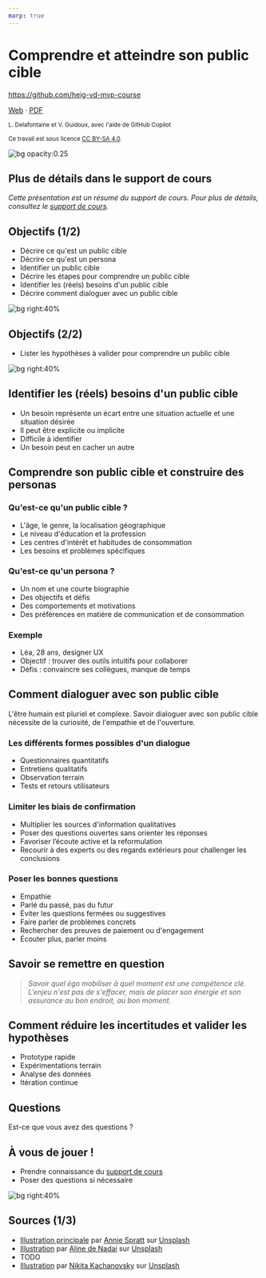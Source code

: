 ```yaml
---
marp: true
---
```


<!--
theme: gaia
size: 16:9
paginate: true
author: L. Delafontaine et V. Guidoux, avec l'aide de GitHub Copilot
title: HEIG-VD MVP Course - Comprendre et atteindre son public cible
description: Comprendre et atteindre son public cible pour le cours MVP à la HEIG-VD, Suisse
url: https://heig-vd-mvp-course.github.io/heig-vd-mvp-course/04-cours-comprendre-et-atteindre-son-public-cible/01-presentation/index.html
header: "**Comprendre et atteindre son public cible**"
footer: "**HEIG-VD** - MVP Course 2024-2025 - CC BY-SA 4.0"
style: |
    :root {
        --color-background: #fff;
        --color-foreground: #333;
        --color-highlight: #f96;
        --color-dimmed: #888;
        --color-headings: #7d8ca3;
    }
    blockquote {
        font-style: italic;
    }
    table {
        width: 100%;
    }
    h1, h2, h3, h4, h5, h6 {
        color: var(--color-headings);
    }
    h2, h3, h4, h5, h6 {
        font-size: 1.5rem;
    }
    h1 a:link, h2 a:link, h3 a:link, h4 a:link, h5 a:link, h6 a:link {
        text-decoration: none;
    }
    section:not(.lead) > p, blockquote {
        text-align: justify;
    }
    section:has(h1) {
        padding: 50px;
    }
    section:has(h1) > header {
        display: none;
    }
    section > header {
        font-size: 50%;
    }
    .two-columns {
        display: grid;
        grid-template-columns: 1fr 1fr;
        gap: 1rem;
    }
headingDivider: 6
-->

# Comprendre et atteindre son public cible

<!--
_class: lead
_paginate: false
-->

<https://github.com/heig-vd-mvp-course>

[Web][web] · [PDF][pdf]

<small>L. Delafontaine et V. Guidoux, avec l'aide de GitHub Copilot</small>

<small>Ce travail est sous licence [CC BY-SA 4.0][license].</small>

![bg opacity:0.25][illustration-principale]

## Plus de détails dans le support de cours

<!-- _class: lead -->

_Cette présentation est un résumé du support de cours. Pour plus de détails,
consultez le [support de cours][course-material]._

## Objectifs (1/2)

- Décrire ce qu'est un public cible
- Décrire ce qu'est un persona
- Identifier un public cible
- Décrire les étapes pour comprendre un public cible
- Identifier les (réels) besoins d'un public cible
- Décrire comment dialoguer avec un public cible

![bg right:40%][illustration-objectifs]

## Objectifs (2/2)

- Lister les hypothèses à valider pour comprendre un public cible

![bg right:40%][illustration-objectifs]

## Identifier les (réels) besoins d'un public cible

- Un besoin représente un écart entre une situation actuelle et une situation
  désirée
- Il peut être explicite ou implicite
- Difficile à identifier
- Un besoin peut en cacher un autre

<!-- https://images.unsplash.com/photo-1511376979163-f804dff7ad7b?fit=crop&h=720 -->

<!-- https://unsplash.com/photos/person-sitting-in-a-chair-in-front-of-a-man-rRWiVQzLm7k -->

<!-- https://unsplash.com/@charlesdeluvio -->

<!-- charlesdeluvio -->

## Comprendre son public cible et construire des personas

<!-- _class: lead -->

### Qu'est-ce qu'un public cible ?

- L'âge, le genre, la localisation géographique
- Le niveau d'éducation et la profession
- Les centres d'intérêt et habitudes de consommation
- Les besoins et problèmes spécifiques

<!-- https://images.unsplash.com/photo-1510925751334-0fe90906839b?fit=crop&h=720 -->

<!-- https://unsplash.com/photos/two-child-playing-arrow-t3IYuQZRDNE -->

<!-- https://unsplash.com/@anniespratt -->

<!-- Annie Spratt -->

### Qu'est-ce qu'un persona ?

- Un nom et une courte biographie
- Des objectifs et défis
- Des comportements et motivations
- Des préférences en matière de communication et de consommation

<!-- https://images.unsplash.com/photo-1652720198810-16b0b1a631fc?fit=crop&h=720 -->

<!-- https://unsplash.com/photos/a-man-is-walking-down-a-long-hallway-SMp_W0x1VwE -->

<!-- https://unsplash.com/@peterwang1996 -->

<!-- Peter Wang -->

### Exemple

- Léa, 28 ans, designer UX
- Objectif : trouver des outils intuitifs pour collaborer
- Défis : convaincre ses collègues, manque de temps

<!-- https://images.unsplash.com/photo-1518611540400-6b85a0704342?fit=crop&h=720  -->

<!-- https://unsplash.com/photos/grayscale-photo-of-woman-s97-KYat9sA -->

<!-- https://unsplash.com/@richardconr -->

<!-- Richard Jaimes -->

## Comment dialoguer avec son public cible

L'être humain est pluriel et complexe. Savoir dialoguer avec son public cible
nécessite de la curiosité, de l'empathie et de l'ouverture.

<!-- https://images.unsplash.com/photo-1638926078851-08e161a65af3?fit=crop&h=720 -->

<!-- https://unsplash.com/photos/a-pine-cone-sitting-on-top-of-a-pine-tree-O2C1dBdJcNQ -->

<!-- https://unsplash.com/@chanphoto -->

<!-- Chandler Cruttenden -->

### Les différents formes possibles d'un dialogue

- Questionnaires quantitatifs
- Entretiens qualitatifs
- Observation terrain
- Tests et retours utilisateurs

<!-- https://images.unsplash.com/photo-1618382521478-a0bfaf1a7604?fit=crop&h=720 -->

<!-- https://unsplash.com/photos/gray-sand-with-water-droplets-tCPbxjzQDmE -->

<!-- https://unsplash.com/@dylanhendricks -->

<!-- Dylann Hendricks -->

### Limiter les biais de confirmation

- Multiplier les sources d'information qualitatives
- Poser des questions ouvertes sans orienter les réponses
- Favoriser l’écoute active et la reformulation
- Recourir à des experts ou des regards extérieurs pour challenger les
  conclusions

<!-- https://images.unsplash.com/photo-1548147963-30ac0d3d7723?fit=crop&h=720 -->

<!-- https://unsplash.com/photos/aerial-view-photography-of-road-between-green-grass-0Ezh0PRhtPo -->

<!-- https://unsplash.com/@victor_g -->

<!-- Victor -->

### Poser les bonnes questions

- Empathie
- Parlé du passé, pas du futur
- Éviter les questions fermées ou suggestives
- Faire parler de problèmes concrets
- Rechercher des preuves de paiement ou d'engagement
- Écouter plus, parler moins

<!-- https://images.unsplash.com/photo-1544208757-ddbaebce244e? -->

<!-- https://unsplash.com/photos/flock-of-flying-birds-yn8aHOdNLZo -->

<!-- https://unsplash.com/@ilkkago -->

<!-- Ilkka Kärkkäinen -->

## Savoir se remettre en question

> _Savoir quel égo mobiliser à quel moment est une compétence clé. L'enjeu n'est
> pas de s'effacer, mais de placer son énergie et son assurance au bon endroit,
> au bon moment._

<!-- https://images.unsplash.com/photo-1519242220831-09410926fbff? -->

<!-- https://unsplash.com/photos/grayscale-photo-of-person-inside-the-plant-formation-1KdnEeZ-gLU -->

<!-- https://unsplash.com/@qwitka -->

<!-- Maksym Kaharlytskyi -->

## Comment réduire les incertitudes et valider les hypothèses

- Prototype rapide
- Expérimentations terrain
- Analyse des données
- Itération continue

<!-- https://images.unsplash.com/photo-1624382085379-0a9314fc48cc? -->

<!-- https://unsplash.com/photos/person-holding-brown-wooden-hand-tool-u46idDCpc-M -->

<!-- https://unsplash.com/@supergios -->

<!-- Jonny Gios -->

## Questions

<!-- _class: lead -->

Est-ce que vous avez des questions ?

## À vous de jouer !

- Prendre connaissance du [support de cours][course-material]
- Poser des questions si nécessaire

![bg right:40%][illustration-a-vous-de-jouer]

## Sources (1/3)

- [Illustration principale][illustration-principale] par
  [Annie Spratt](https://unsplash.com/@anniespratt) sur
  [Unsplash](https://unsplash.com/photos/white-wall-tiles-in-close-up-photography-OZ2BNYfF_xM)
- [Illustration][illustration-objectifs] par
  [Aline de Nadai](https://unsplash.com/@alinedenadai) sur
  [Unsplash](https://unsplash.com/photos/j6brni7fpvs)
- TODO
- [Illustration][illustration-a-vous-de-jouer] par
  [Nikita Kachanovsky](https://unsplash.com/@nkachanovskyyy) sur
  [Unsplash](https://unsplash.com/photos/white-sony-ps4-dualshock-controller-over-persons-palm-FJFPuE1MAOM)

<!-- URLs -->

[web]:
	https://heig-vd-mvp-course.github.io/heig-vd-mvp-course/04-cours-comprendre-et-atteindre-son-public-cible/01-presentation/
[pdf]:
	https://heig-vd-mvp-course.github.io/heig-vd-mvp-course/04-cours-comprendre-et-atteindre-son-public-cible/01-presentation/04-cours-comprendre-et-atteindre-son-public-cible-presentation.pdf
[course-material]:
	https://github.com/heig-vd-mvp-course/heig-vd-mvp-course/blob/main/04-cours-comprendre-et-atteindre-son-public-cible/02-support-de-cours/README.md
[license]:
	https://github.com/heig-vd-mvp-course/heig-vd-mvp-course/blob/main/LICENSE.md

<!-- Illustrations -->

[illustration-principale]:
	https://images.unsplash.com/photo-1612538498488-226257115cc4?fit=crop&h=720
[illustration-objectifs]:
	https://images.unsplash.com/photo-1516389573391-5620a0263801?fit=crop&h=720
[illustration-a-vous-de-jouer]:
	https://images.unsplash.com/photo-1509198397868-475647b2a1e5?fit=crop&h=720
